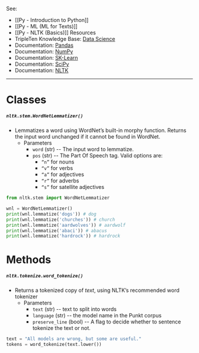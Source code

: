 See:
* [[Py - Introduction to Python]]
* [[Py - ML (ML for Texts)]]
* [[Py - NLTK (Basics)]]
Resources
* TripleTen Knowledge Base: [Data Science](https://tripleten.netlify.app/)
* Documentation: [Pandas](https://pandas.pydata.org/docs/)
* Documentation: [NumPy](https://numpy.org/doc/stable/index.html)
* Documentation: [SK-Learn](https://scikit-learn.org/stable/)
* Documentation: [SciPy](https://docs.scipy.org/doc/scipy/index.html)
* Documentation: [NLTK](https://www.nltk.org/)

---

# Classes

##### `nltk.stem.WordNetLemmatizer()`
* Lemmatizes a word using WordNet’s built-in morphy function. Returns the input word unchanged if it cannot be found in WordNet.
	* Parameters
		* `word` (str) -- The input word to lemmatize.
		* `pos` (str) -- The Part Of Speech tag. Valid options are:
			* `“n”` for nouns 
			* `“v”` for verbs
			* `“a”` for adjectives
			* `“r”` for adverbs
			* `“s”` for satellite adjectives
```Python
from nltk.stem import WordNetLemmatizer

wnl = WordNetLemmatizer()
print(wnl.lemmatize('dogs')) # dog
print(wnl.lemmatize('churches')) # church
print(wnl.lemmatize('aardwolves')) # aardwolf
print(wnl.lemmatize('abaci')) # abacus
print(wnl.lemmatize('hardrock')) # hardrock
```


# Methods
##### `nltk.tokenize.word_tokenize()`
* Returns a tokenized copy of _text_, using NLTK’s recommended word tokenizer
	* Parameters
		* `text` (str) -- text to split into words
		* `language` (str) -- the model name in the Punkt corpus
		* `preserve_line` (bool) -- A flag to decide whether to sentence tokenize the text or not.
```Python
text = "All models are wrong, but some are useful."
tokens = word_tokenize(text.lower())
```